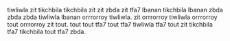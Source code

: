 tiwliwla zit tikchbila tikchbila zit zit zbda zit tfa7 lbanan tikchbila lbanan zbda zbda zbda tiwliwla lbanan orrrorroy tiwliwla. zit orrrorroy tiwliwla orrrorroy tout orrrorroy zit tout. tout tout tfa7 tout tfa7 tiwliwla tfa7 tout zit tikchbila tfa7 tikchbila tout tfa7 zbda.